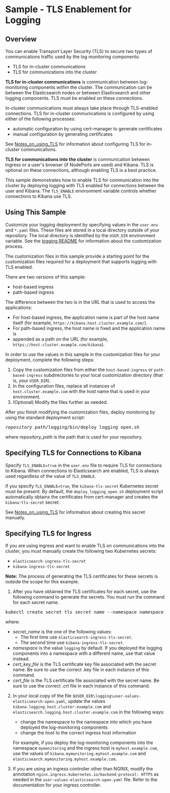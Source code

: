 # Sample - TLS Enablement for Logging

## Overview

You can enable Transport Layer Security (TLS) to secure two types of 
communications traffic used by the log monitoring components:

- TLS for in-cluster communications
- TLS for communications into the cluster

**TLS for in-cluster communications** is communication between log-monitoring 
components within the cluster. The communication can be between the 
Elasticsearch nodes or between Elasticsearch and other logging components. 
TLS must be enabled on these connections.

In-cluster communications must always take place through TLS-enabled
connections. TLS for in-cluster communications is configured by using either 
of the following processes:

- automatic configuration by using cert-manager to generate certificates
- manual configuration by generating certificates

See [Notes_on_using_TLS](../../../logging/Notes_on_using_TLS.md)
for information about configuring TLS for in-cluster communications.

**TLS for communications into the cluster** is communication between Ingress 
or a user's browser (if NodePorts are used) and Kibana. TLS is optional on 
these connections, although enabling TLS is a best practice.

This sample demonstrates how to enable TLS for communication into the
cluster by deploying logging with TLS enabled for connections between the
user and Kibana. The `TLS_ENABLE` environment variable controls whether
connections to Kibana use TLS.

## Using This Sample

Customize your logging deployment by specifying values in the `user.env` and
`*.yaml` files. These files are stored in a local directory outside of your
repository. The local directory is identified by the `USER_DIR` environment 
variable. See the
[logging README](../../../logging/README.md#log_custom) for information about 
the customization process.

The customization files in this sample provide a starting point for the
customization files required for a deployment that supports logging with TLS 
enabled.

There are two versions of this sample:

- host-based ingress
- path-based ingress

The difference between the two is in the URL that is used to access the 
applications:

- For host-based ingress, the
application name is part of the host name itself (for example,
`https://kibana.host.cluster.example.com/`).
- For path-based ingress, the host name is fixed and the application name is 
- appended as a path on the URL
(for example, `https://host.cluster.example.com/kibana`).

In order to use the values in this sample in the customization files for your 
deployment, complete the following steps:

1. Copy the customization files from either the `host-based-ingress`
or `path-based-ingress` subdirectories to your local customization directory 
(that is, your `USER_DIR`).
2. In the configuration files, replace all instances of `host.cluster.example.com` 
with the host name that is used in your environment.
3. (Optional) Modify the files further as needed.

After you finish modifying the customization files, deploy monitoring by using the 
standard deployment script:

<pre>
<i>repository_path</i>/logging/bin/deploy_logging_open.sh
</pre>
where *repository_path* is the path that is used for your repository.

## Specifying TLS for Connections to Kibana

Specify `TLS_ENABLE=true` in the `user.env` file to require TLS for connections
to Kibana. When connections to Elasticsearch are enabled, TLS is always used 
regardless of the value of `TLS_ENABLE`.

If you specify `TLS_ENABLE=true`, the `kibana-tls-secret` Kubernetes secret
must be present. By default, the `deploy_logging_open.sh` deployment script
automatically obtains the certificates from cert-manager and creates the
`kibana-tls-secret` secret.

See [Notes_on_using_TLS](../../../logging/Notes_on_using_TLS.md) for
information about creating this secret manually.

## Specifying TLS for Ingress

If you are using ingress and want to enable TLS on communications into the 
cluster, you must manually create the following two Kubernetes secrets:

- `elasticsearch-ingress-tls-secret`
- `kibana-ingress-tls-secret`

**Note:** The process of generating the TLS certificates for these secrets is 
outside the scope for this example.

1. After you have obtained the TLS certificates for each secret, use the 
following command to generate the secrets. You must run the command for each 
secret name.

<pre>
kubectl create secret tls <i>secret_name</i> --namespace <i>namespace</i> --key=<i>cert_key_file</i> --cert=<i>cert_file</i>
</pre>

  where:

- *secret_name* is the one of the following values:
  - The first time use `elasticsearch-ingress-tls-secret`.
  - The second time use `kibana-ingress-tls-secret`.
- *namespace* is the value `logging` by default. If you deployed the logging 
  components into a namespace with a different name, use that value instead.
- *cert_key_file* is the TLS certificate key file associated with the secret name. 
  Be sure to use the correct .key file in each instance of this command.
- *cert_file* is the TLS certificate file associated with the secret name. 
  Be sure to use the correct .crt file in each instance of this command.

2. In your local copy of the file
`$USER_DIR\logging\user-values-elasticsearch-open.yaml`, update the 
values `kibana.logging.host.cluster.example.com` and `
elasticsearch.logging.host.cluster.example.com` in the following ways:

   - change the namespace to the namespace into which you have deployed the log-monitoring components
   - change the host to the correct ingress host information

    For example, if you deploy the log-monitoring components into the namespace 
    `mymonitoring` and the ingress host is `myhost.example.com`, use the values of 
    `kibana.mymonitoring.myhost.example.com` and 
    `elasticsearch.mymonitoring.myhost.example.com`.

3. If you are using an ingress controller other than NGINX, modify the
annotation `nginx.ingress.kubernetes.io/backend-protocol: HTTPS` as needed in
the `user-values-elasticsearch-open.yaml` file. Refer to the documentation for
your ingress controller.